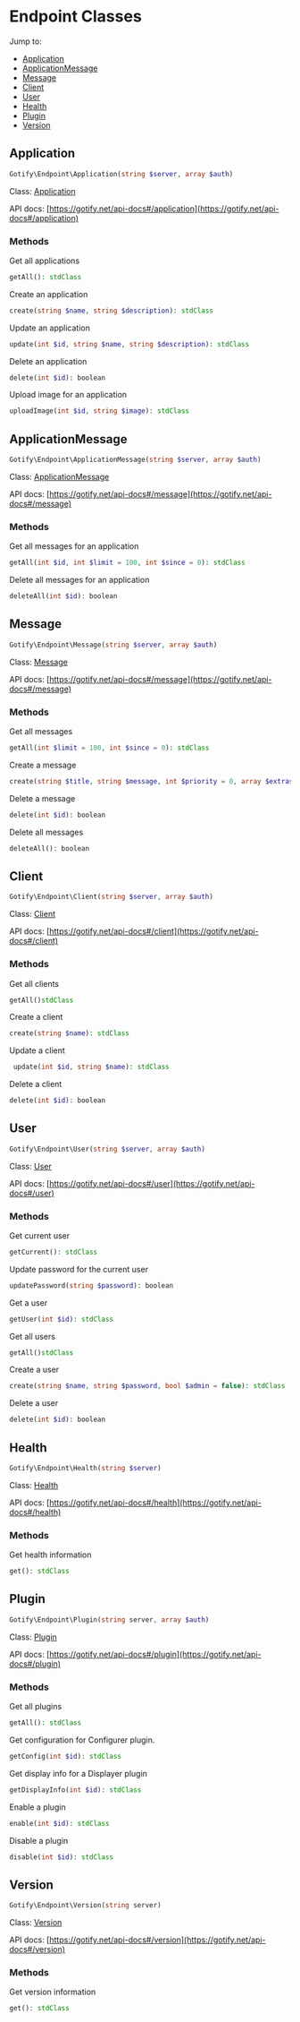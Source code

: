 # Endpoint Classes

Jump to:

- [Application](#application)
- [ApplicationMessage](#applicationmessage)
- [Message](#message)
- [Client](#client)
- [User](#user)
- [Health](#health)
- [Plugin](#plugin)
- [Version](#version)

## Application

```PHP
Gotify\Endpoint\Application(string $server, array $auth)
```

Class: [Application](../src/Gotify/Endpoint/Application.php)

API docs: [https://gotify.net/api-docs#/application](https://gotify.net/api-docs#/application)

### Methods

Get all applications

```PHP
getAll(): stdClass
```

Create an application

```PHP
create(string $name, string $description): stdClass
```

Update an application

```PHP
update(int $id, string $name, string $description): stdClass
```

Delete an application

```PHP
delete(int $id): boolean
```

Upload image for an application

```PHP
uploadImage(int $id, string $image): stdClass
```

## ApplicationMessage

```PHP
Gotify\Endpoint\ApplicationMessage(string $server, array $auth)
```

Class: [ApplicationMessage](../src/Gotify/Endpoint/ApplicationMessage.php)

API docs: [https://gotify.net/api-docs#/message](https://gotify.net/api-docs#/message)

### Methods

Get all messages for an application

```PHP
getAll(int $id, int $limit = 100, int $since = 0): stdClass
```

Delete all messages for an application

```PHP
deleteAll(int $id): boolean
```

## Message

```PHP
Gotify\Endpoint\Message(string $server, array $auth)
```

Class: [Message](../src/Gotify/Endpoint/Message.php)

API docs: [https://gotify.net/api-docs#/message](https://gotify.net/api-docs#/message)

### Methods

Get all messages

```PHP
getAll(int $limit = 100, int $since = 0): stdClass
```

Create a message

```PHP
create(string $title, string $message, int $priority = 0, array $extras = array(): stdClass
```

Delete a message

```PHP
delete(int $id): boolean
```

Delete all messages

```PHP
deleteAll(): boolean
```

## Client

```PHP
Gotify\Endpoint\Client(string $server, array $auth)
```

Class: [Client](../src/Gotify/Endpoint/Client.php)

API docs: [https://gotify.net/api-docs#/client](https://gotify.net/api-docs#/client)

### Methods

Get all clients

```PHP
getAll()stdClass
```

Create a client

```PHP
create(string $name): stdClass
```

Update a client

```PHP
 update(int $id, string $name): stdClass
```

Delete a client

```PHP
delete(int $id): boolean
```

## User

```PHP
Gotify\Endpoint\User(string $server, array $auth)
```

Class: [User](../src/Gotify/Endpoint/User.php)

API docs: [https://gotify.net/api-docs#/user](https://gotify.net/api-docs#/user)

### Methods

Get current user

```PHP
getCurrent(): stdClass
```

Update password for the current user

```PHP
updatePassword(string $password): boolean
```

Get a user

```PHP
getUser(int $id): stdClass
```

Get all users

```PHP
getAll()stdClass
```

Create a user

```PHP
create(string $name, string $password, bool $admin = false): stdClass
```

Delete a user

```PHP
delete(int $id): boolean
```

## Health

```PHP
Gotify\Endpoint\Health(string $server)
```

Class: [Health](../src/Gotify/Endpoint/Health.php)

API docs: [https://gotify.net/api-docs#/health](https://gotify.net/api-docs#/health)

### Methods

Get health information

```PHP
get(): stdClass
```

## Plugin

```PHP
Gotify\Endpoint\Plugin(string server, array $auth)
```

Class: [Plugin](../src/Gotify/Endpoint/Plugin.php)

API docs: [https://gotify.net/api-docs#/plugin](https://gotify.net/api-docs#/plugin)

### Methods

Get all plugins

```PHP
getAll(): stdClass
```

Get configuration for Configurer plugin.

```PHP
getConfig(int $id): stdClass
```

Get display info for a Displayer plugin

```PHP
getDisplayInfo(int $id): stdClass
```

Enable a plugin

```PHP
enable(int $id): stdClass
```

Disable a plugin

```PHP
disable(int $id): stdClass
```

## Version

```PHP
Gotify\Endpoint\Version(string server)
```

Class: [Version](../src/Gotify/Endpoint/Version.php)

API docs: [https://gotify.net/api-docs#/version](https://gotify.net/api-docs#/version)

### Methods

Get version information

```PHP
get(): stdClass
```

